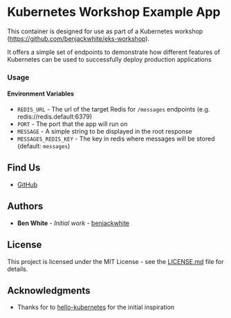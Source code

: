 # Kubernetes Workshop Example App

This container is designed for use as part of a Kubernetes workshop (https://github.com/benjackwhite/eks-workshop).

It offers a simple set of endpoints to demonstrate how different features of Kubernetes can be used to successfully deploy production applications

### Usage

#### Environment Variables

* `REDIS_URL` - The url of the target Redis for `/messages` endpoints (e.g. redis://redis.default:6379)
* `PORT` - The port that the app will run on
* `MESSAGE` - A simple string to be displayed in the root response
* `MESSAGES_REDIS_KEY` - The key in redis where messages will be stored (default: `messages`)


## Find Us

* [GitHub](https://github.com/benjackwhite/eks-workshop)

## Authors

* **Ben White** - *Initial work* - [benjackwhite](https://github.com/benjackwhite/)


## License

This project is licensed under the MIT License - see the [LICENSE.md](LICENSE.md) file for details.

## Acknowledgments

* Thanks for to [hello-kubernetes](https://github.com/paulbouwer/hello-kubernetes) for the initial inspiration
